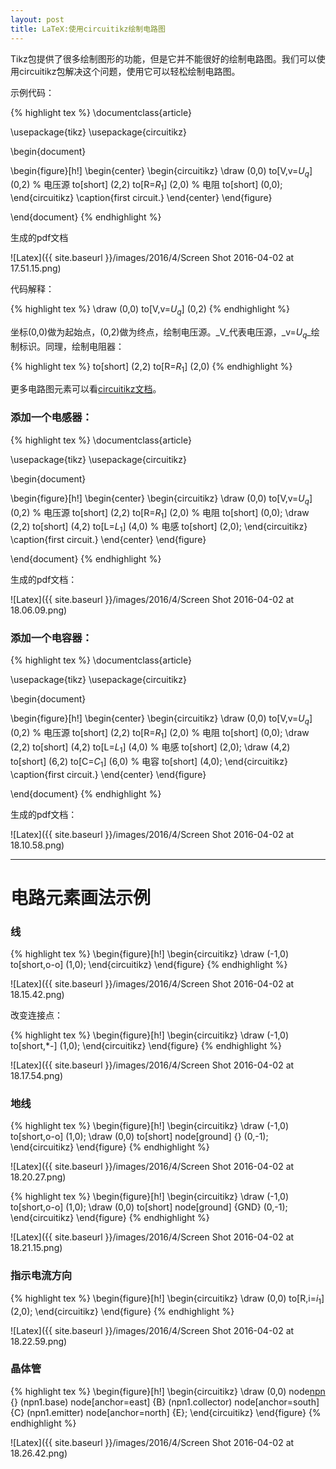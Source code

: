 ```yaml
---
layout: post
title: LaTeX:使用circuitikz绘制电路图
---
```


Tikz包提供了很多绘制图形的功能，但是它并不能很好的绘制电路图。我们可以使用circuitikz包解决这个问题，使用它可以轻松绘制电路图。

示例代码：

{% highlight tex %}
\documentclass{article}

\usepackage{tikz}
\usepackage{circuitikz}

\begin{document}

\begin{figure}[h!]
  \begin{center}
    \begin{circuitikz}
      \draw (0,0)
      to[V,v=$U_q$] (0,2) % 电压源
      to[short] (2,2)
      to[R=$R_1$] (2,0) % 电阻
      to[short] (0,0);
    \end{circuitikz}
    \caption{first circuit.}
  \end{center}
\end{figure}

\end{document}
{% endhighlight %}

生成的pdf文档

![Latex]({{ site.baseurl }}/images/2016/4/Screen Shot 2016-04-02 at 17.51.15.png)

代码解释：

{% highlight tex %}
\draw (0,0)
      to[V,v=$U_q$] (0,2)
{% endhighlight %}

坐标(0,0)做为起始点，(0,2)做为终点，绘制电压源。_V_代表电压源，_v=$U_q$_绘制标识。同理，绘制电阻器：

{% highlight tex %}
      to[short] (2,2)
      to[R=$R_1$] (2,0)
{% endhighlight %}

更多电路图元素可以看[circuitikz文档](http://texdoc.net/texmf-dist/doc/latex/circuitikz/circuitikzmanual.pdf)。

### 添加一个电感器：

{% highlight tex %}
\documentclass{article}

\usepackage{tikz}
\usepackage{circuitikz}

\begin{document}

\begin{figure}[h!]
  \begin{center}
    \begin{circuitikz}
      \draw (0,0)
      to[V,v=$U_q$] (0,2)   % 电压源
      to[short] (2,2)
      to[R=$R_1$] (2,0)    % 电阻
      to[short] (0,0);
      \draw (2,2)
      to[short] (4,2)
      to[L=$L_1$] (4,0)   % 电感
      to[short] (2,0);
     \end{circuitikz}
    \caption{first circuit.}
  \end{center}
\end{figure}

\end{document}
{% endhighlight %}

生成的pdf文档：

![Latex]({{ site.baseurl }}/images/2016/4/Screen Shot 2016-04-02 at 18.06.09.png)

### 添加一个电容器：

{% highlight tex %}
\documentclass{article}

\usepackage{tikz}
\usepackage{circuitikz}

\begin{document}

\begin{figure}[h!]
  \begin{center}
    \begin{circuitikz}
      \draw (0,0)
      to[V,v=$U_q$] (0,2) % 电压源
      to[short] (2,2)
      to[R=$R_1$] (2,0) % 电阻
      to[short] (0,0);
      \draw (2,2)
      to[short] (4,2)
      to[L=$L_1$] (4,0)  % 电感
      to[short] (2,0);
      \draw (4,2)
      to[short] (6,2)
      to[C=$C_1$] (6,0)  % 电容
      to[short] (4,0);
    \end{circuitikz}
    \caption{first circuit.}
  \end{center}
\end{figure}

\end{document}
{% endhighlight %}

生成的pdf文档：

![Latex]({{ site.baseurl }}/images/2016/4/Screen Shot 2016-04-02 at 18.10.58.png)

****

# 电路元素画法示例

### 线

{% highlight tex %}
\begin{figure}[h!]
\begin{circuitikz}
  \draw (-1,0) to[short,o-o] (1,0);
\end{circuitikz}
\end{figure}
{% endhighlight %}

![Latex]({{ site.baseurl }}/images/2016/4/Screen Shot 2016-04-02 at 18.15.42.png)

改变连接点：

{% highlight tex %}
\begin{figure}[h!]
\begin{circuitikz}
  \draw (-1,0) to[short,*-] (1,0);
\end{circuitikz}
\end{figure}
{% endhighlight %}

![Latex]({{ site.baseurl }}/images/2016/4/Screen Shot 2016-04-02 at 18.17.54.png)

### 地线

{% highlight tex %}
\begin{figure}[h!]
\begin{circuitikz}
  \draw (-1,0) to[short,o-o] (1,0);
  \draw (0,0) to[short] node[ground] {} (0,-1);
\end{circuitikz}
\end{figure}
{% endhighlight %}

![Latex]({{ site.baseurl }}/images/2016/4/Screen Shot 2016-04-02 at 18.20.27.png)

{% highlight tex %}
\begin{figure}[h!]
\begin{circuitikz}
  \draw (-1,0) to[short,o-o] (1,0);
  \draw (0,0) to[short] node[ground] {GND} (0,-1);
\end{circuitikz}
\end{figure}
{% endhighlight %}

![Latex]({{ site.baseurl }}/images/2016/4/Screen Shot 2016-04-02 at 18.21.15.png)

### 指示电流方向

{% highlight tex %}
\begin{figure}[h!]
\begin{circuitikz}
  \draw (0,0) to[R,i=$i_1$] (2,0);
\end{circuitikz}
\end{figure}
{% endhighlight %}

![Latex]({{ site.baseurl }}/images/2016/4/Screen Shot 2016-04-02 at 18.22.59.png)

### 晶体管

{% highlight tex %}
\begin{figure}[h!]
\begin{circuitikz}
  \draw (0,0) node[npn](npn1) {}
  (npn1.base) node[anchor=east] {B}
  (npn1.collector) node[anchor=south] {C}
  (npn1.emitter) node[anchor=north] {E};
\end{circuitikz}
\end{figure}
{% endhighlight %}

![Latex]({{ site.baseurl }}/images/2016/4/Screen Shot 2016-04-02 at 18.26.42.png)
